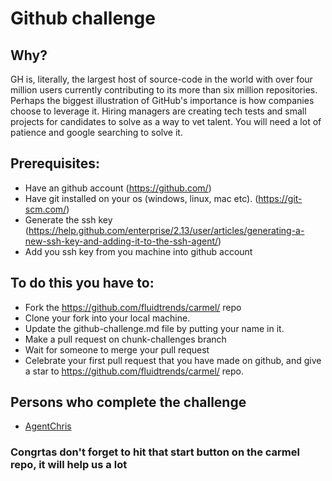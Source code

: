 # Github challenge
## Why?
GH is, literally, the largest host of source-code in the world with over four million users currently contributing to its more than six million repositories. Perhaps the biggest illustration of GitHub's importance is how companies choose to leverage it. Hiring managers are creating tech tests and small projects for candidates to solve as a way to vet talent.
You will need a lot of patience and google searching to solve it.
## Prerequisites:
* Have an github account (https://github.com/)
* Have git installed on your os (windows, linux, mac etc). (https://git-scm.com/)
* Generate the ssh key (https://help.github.com/enterprise/2.13/user/articles/generating-a-new-ssh-key-and-adding-it-to-the-ssh-agent/)
* Add you ssh key from you machine into github account

## To do this you have to:
* Fork the https://github.com/fluidtrends/carmel/ repo
* Clone your fork into your local machine.
* Update the github-challenge.md file by putting your name in it.
* Make a pull request on chunk-challenges branch
* Wait for someone to merge your pull request
* Celebrate your first pull request that you have made on github, and give a star to https://github.com/fluidtrends/carmel/ repo.

## Persons who complete the challenge
* [AgentChris](https://github.com/AgentChris/)

### Congrtas don't forget to hit that start button on the carmel repo, it will help us a lot
